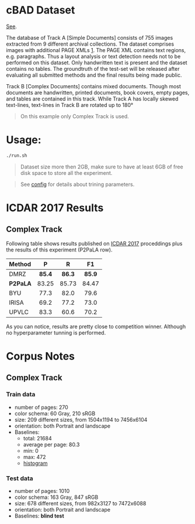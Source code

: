 cBAD Dataset
============
[See](https://scriptnet.iit.demokritos.gr/competitions/5/1/).

The database of Track A [Simple Documents] consists of 755 images extracted from 9 different archival collections. The dataset comprises images with additional PAGE XMLs [1](http://www.primaresearch.org/tools). The PAGE XML contains text regions, e.g. paragraphs. Thus a layout analysis or text detection needs not to be performed on this dataset. Only handwritten text is present and the dataset contains no tables. The groundtruth of the test-set will be released after evaluating all submitted methods and the final results being made public.

Track B [Complex Documents] contains mixed documents. Though most documents are handwritten, printed documents, book covers, empty pages, and tables are contained in this track. While Track A has locally skewed text-lines, text-lines in Track B are rotated up to 180°

> On this example only Complex Track is used.


Usage:
======
```bash
./run.sh
```

> Dataset size more then 2GB, make sure to have at least 6GB of free disk space to store all the experiment. 

> See [config](config.txt) for details about trining parameters.

ICDAR 2017 Results
==================

## Complex Track

Following table shows results published on [ICDAR 2017](http://u-pat.org/ICDAR2017/index.php) proceddings 
plus the results of this experiment (P2PaLA row).

|  Method  |  P   |  R   |  F1  | 
|:---------|:----:|:----:|:----:|
|  DMRZ    | **85.4** | **86.3** | **85.9** |
|  **P2PaLA**  | 83.25 | 85.73 | 84.47 |
|  BYU     | 77.3 | 82.0 | 79.6 |
|  IRISA   | 69.2 | 77.2 | 73.0 |
|  UPVLC   | 83.3 | 60.6 | 70.2 |

As you can notice, results are pretty close to competition winner. Although no 
hyperparameter tunning is performed.

Corpus Notes
============

## Complex Track

### Train data

* number of pages: 270
* color schema: 60 Gray, 210 sRGB
* size: 209 different sizes, from 1504x1194 to 7456x6104
* orientation: both Portrait and landscape
* Baselines:
  - total: 21684
  - average per page: 80.3
  - min: 0
  - max: 472
  - [histogram](./imgs/train_data_baseline_histogram.png)

### Test data

* number of pages: 1010
* color schema: 163 Gray, 847 sRGB
* size: 678 different sizes, from 982x3127 to 7472x6088
* orientation: both Portrait and landscape
* Baselines: **blind test**
